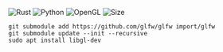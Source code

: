 ![Rust](https://img.shields.io/badge/rust-%23000000.svg?style=flat&logo=rust&logoColor=white)
![Python](https://img.shields.io/badge/python-3670A0?style=flat&logo=python&logoColor=ffdd54)
![OpenGL](https://img.shields.io/badge/OpenGL-%23FFFFFF.svg?style=flat&logo=opengl)
![Size](https://img.shields.io/github/languages/code-size/s3gf4u17/geometry)

    git submodule add https://github.com/glfw/glfw import/glfw
    git submodule update --init --recursive
    sudo apt install libgl-dev